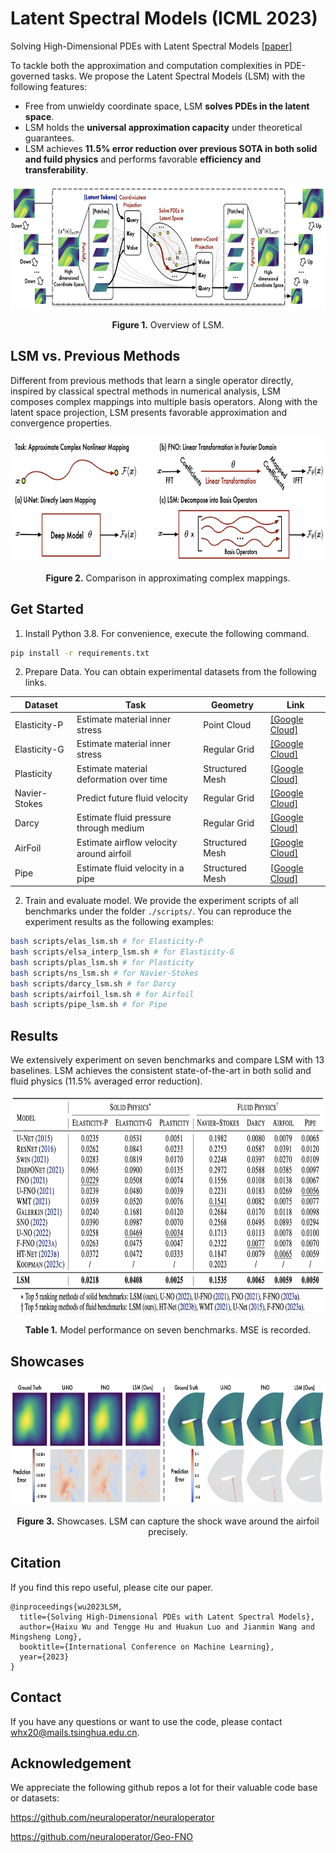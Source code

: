 # Latent Spectral Models (ICML 2023)

Solving High-Dimensional PDEs with Latent Spectral Models [[paper]](https://arxiv.org/abs/2301.12664)

To tackle both the approximation and computation complexities in PDE-governed tasks. We propose the Latent Spectral Models (LSM) with the following features:

- Free from unwieldy coordinate space, LSM **solves PDEs in the latent space**.
- LSM holds the **universal approximation capacity** under theoretical guarantees.
- LSM achieves **11.5% error reduction over previous SOTA in both solid and fuild physics** and performs favorable **efficiency and transferability**.

<p align="center">
<img src=".\fig\model.png" height = "200" alt="" align=center />
<br><br>
<b>Figure 1.</b> Overview of LSM.
</p>

## LSM vs. Previous Methods

Different from previous methods that learn a single operator directly, inspired by classical spectral methods in numerical analysis, LSM composes complex mappings into multiple basis operators. Along with the latent space projection, LSM presents favorable approximation and convergence properties.

<p align="center">
<img src=".\fig\compare.png" height = "200" alt="" align=center />
<br><br>
<b>Figure 2.</b> Comparison in approximating complex mappings.
</p>

## Get Started

1. Install Python 3.8. For convenience, execute the following command.

```bash
pip install -r requirements.txt
```

2. Prepare Data. You can obtain experimental datasets from the following links.


| Dataset       | Task                                    | Geometry        | Link                                                         |
| ------------- | --------------------------------------- | --------------- | ------------------------------------------------------------ |
| Elasticity-P  | Estimate material inner stress          | Point Cloud     | [[Google Cloud]](https://drive.google.com/drive/folders/1YBuaoTdOSr_qzaow-G-iwvbUI7fiUzu8) |
| Elasticity-G  | Estimate material inner stress          | Regular Grid    | [[Google Cloud]](https://drive.google.com/drive/folders/1YBuaoTdOSr_qzaow-G-iwvbUI7fiUzu8) |
| Plasticity    | Estimate material deformation over time | Structured Mesh | [[Google Cloud]](https://drive.google.com/drive/folders/1YBuaoTdOSr_qzaow-G-iwvbUI7fiUzu8) |
| Navier-Stokes | Predict future fluid velocity           | Regular Grid    | [[Google Cloud]](https://drive.google.com/drive/folders/1UnbQh2WWc6knEHbLn-ZaXrKUZhp7pjt-) |
| Darcy         | Estimate fluid pressure through medium  | Regular Grid    | [[Google Cloud]](https://drive.google.com/drive/folders/1UnbQh2WWc6knEHbLn-ZaXrKUZhp7pjt-) |
| AirFoil       | Estimate airﬂow velocity around airfoil | Structured Mesh | [[Google Cloud]](https://drive.google.com/drive/folders/1YBuaoTdOSr_qzaow-G-iwvbUI7fiUzu8) |
| Pipe          | Estimate fluid velocity in a pipe       | Structured Mesh | [[Google Cloud]](https://drive.google.com/drive/folders/1YBuaoTdOSr_qzaow-G-iwvbUI7fiUzu8) |

2. Train and evaluate model. We provide the experiment scripts of all benchmarks under the folder `./scripts/`. You can reproduce the experiment results as the following examples:

```bash
bash scripts/elas_lsm.sh # for Elasticity-P
bash scripts/elsa_interp_lsm.sh # for Elasticity-G
bash scripts/plas_lsm.sh # for Plasticity
bash scripts/ns_lsm.sh # for Navier-Stokes
bash scripts/darcy_lsm.sh # for Darcy
bash scripts/airfoil_lsm.sh # for Airfoil
bash scripts/pipe_lsm.sh # for Pipe
```

## Results

We extensively experiment on seven benchmarks and compare LSM with 13 baselines. LSM achieves the consistent state-of-the-art in both solid and fluid physics (11.5% averaged error reduction).

<p align="center">
<img src=".\fig\main_results.png" height = "350" alt="" align=center />
<br><br>
<b>Table 1.</b> Model performance on seven benchmarks. MSE is recorded.
</p>

## Showcases

<p align="center">
<img src=".\fig\showcases.png" height = "200" alt="" align=center />
<br><br>
<b>Figure 3.</b> Showcases. LSM can capture the shock wave around the airfoil precisely.
</p>

## Citation

If you find this repo useful, please cite our paper. 

```
@inproceedings{wu2023LSM,
  title={Solving High-Dimensional PDEs with Latent Spectral Models},
  author={Haixu Wu and Tengge Hu and Huakun Luo and Jianmin Wang and Mingsheng Long},
  booktitle={International Conference on Machine Learning},
  year={2023}
}
```

## Contact

If you have any questions or want to use the code, please contact [whx20@mails.tsinghua.edu.cn](mailto:whx20@mails.tsinghua.edu.cn).

## Acknowledgement

We appreciate the following github repos a lot for their valuable code base or datasets:

https://github.com/neuraloperator/neuraloperator

https://github.com/neuraloperator/Geo-FNO
